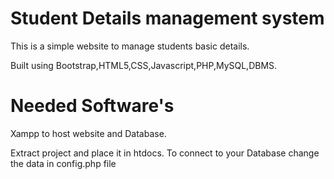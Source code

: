 # Student Details management system
This is a simple website to manage students basic details.

Built using Bootstrap,HTML5,CSS,Javascript,PHP,MySQL,DBMS.

# Needed Software's
Xampp to host website and Database.

Extract project and place it in htdocs.
To connect to your Database change the data in config.php file
